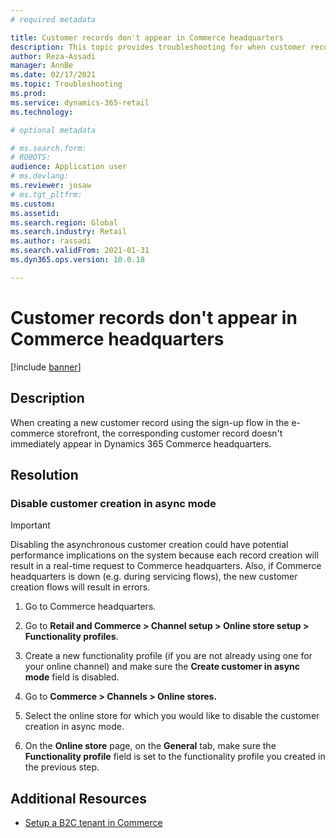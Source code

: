```yaml
---
# required metadata

title: Customer records don't appear in Commerce headquarters
description: This topic provides troubleshooting for when customer records don't show up immediately in Commerce headquarters. 
author: Reza-Assadi
manager: AnnBe
ms.date: 02/17/2021
ms.topic: Troubleshooting
ms.prod: 
ms.service: dynamics-365-retail
ms.technology: 

# optional metadata

# ms.search.form: 
# ROBOTS: 
audience: Application user
# ms.devlang: 
ms.reviewer: josaw
# ms.tgt_pltfrm: 
ms.custom: 
ms.assetid: 
ms.search.region: Global
ms.search.industry: Retail
ms.author: rassadi
ms.search.validFrom: 2021-01-31
ms.dyn365.ops.version: 10.0.18

---
```


# Customer records don't appear in Commerce headquarters

[!include [banner](../../includes/banner.md)]

## Description
When creating a new customer record using the sign-up flow in the e-commerce storefront, the corresponding customer record doesn't immediately appear in Dynamics 365 Commerce headquarters.

## Resolution

### Disable customer creation in async mode 

> [!IMPORTANT]
> Disabling the asynchronous customer creation could have potential performance implications on the system because each record creation will result in a real-time request to Commerce headquarters. Also, if Commerce headquarters is down (e.g. during servicing flows), the new customer creation flows will result in errors.

1. Go to Commerce headquarters.

1. Go to **Retail and Commerce > Channel setup > Online store setup > Functionality profiles**.

1. Create a new functionality profile (if you are not already using one for your online channel) and make sure the **Create customer in async mode** field is disabled.

1. Go to **Commerce > Channels > Online stores.**

1. Select the online store for which you would like to disable the customer creation in async mode.

1. On the **Online store** page, on the **General** tab, make sure the **Functionality profile** field is set to the functionality profile you created in the previous step.

## Additional Resources
- [Setup a B2C tenant in Commerce](../set-up-b2c-tenant.md)
